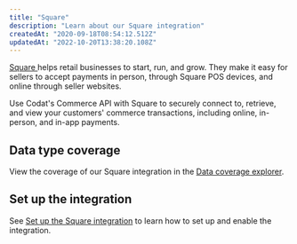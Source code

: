 ```yaml
---
title: "Square"
description: "Learn about our Square integration"
createdAt: "2020-09-18T08:54:12.512Z"
updatedAt: "2022-10-20T13:38:20.108Z"
---
```


<a className="external" href="https://squareup.com/" target="_blank">
  Square
</a> helps retail businesses to start, run, and grow. They make it easy for sellers
to accept payments in person, through Square POS devices, and online through seller
websites.

Use Codat's Commerce API with Square to securely connect to, retrieve, and view your customers' commerce transactions, including online, in-person, and in-app payments.

## Data type coverage

View the coverage of our Square integration in the <a className="external" href="https://knowledge.codat.io/supported-features/commerce?view=tab-by-integration&integrationKey=zsth" target="_blank">Data coverage explorer</a>.

## Set up the integration

See [Set up the Square integration](https://docs.codat.io/docs/commerce-square-setup) to learn how to set up and enable the integration.
